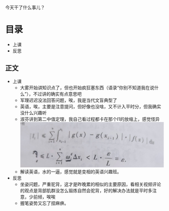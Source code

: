 今天干了什么事儿？

# 目录
- 上课
- 反思

## 正文
- 上课
	- 大雾开始讲知识点了，但也开始疯狂塞东西（语录“你别不知道我在说什么”），不过讲的确实有点意思吧
	- 军理迟迟没法回答问题，唉，我是当代文盲典型了
	- 英语，唉，主要是注意提问，但好像也没啥，又不计入平时分，但我确实没什么兴趣听
	- 淑芬讲到第二中值定理，我自己看过程都卡在那个I1的放缩上，感觉怪异![](attachment/33c550d28d09535209c81ecb65543743.png)
	- 解读英语，水的一逼，感觉就是变相的英语兴趣班。
- 反思
	- 坐姿问题，严重驼背，这才是昨晚累的相似的主要原因，看相关视频评论的观点是背部肌群没怎么锻炼自然会驼背，好的解决办法就是平时多注意，少前倾，唉唉
	- 握笔姿势又忘了捏麻痹。